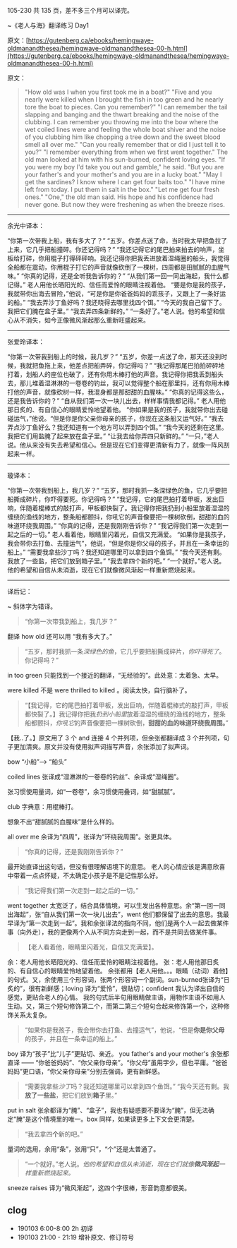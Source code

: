 105-230 共 135 页，差不多三个月可以译完。

~《老人与海》翻译练习  Day1

原文：[https://gutenberg.ca/ebooks/hemingwaye-oldmanandthesea/hemingwaye-oldmanandthesea-00-h.html](https://gutenberg.ca/ebooks/hemingwaye-oldmanandthesea/hemingwaye-oldmanandthesea-00-h.html)

原文：

> "How old was I when you first took me in a boat?"
> "Five and you nearly were killed when I brought the fish in too green and he nearly tore the boat to pieces. Can you remember?"
> "I can remember the tail slapping and banging and the thwart breaking and the noise of the clubbing. I can remember you throwing me into the bow where the wet coiled lines were and feeling the whole boat shiver and the noise of you clubbing him like chopping a tree down and the sweet blood smell all over me."
> "Can you really remember that or did I just tell it to you?"
> "I remember everything from when we first went together."
> The old man looked at him with his sun-burned, confident loving eyes.
> "If you were my boy I'd take you out and gamble," he said. "But you are your father's and your mother's and you are in a lucky boat."
> "May I get the sardines? I know where I can get four baits too."
> "I have mine left from today. I put them in salt in the box."
> "Let me get four fresh ones."
> "One," the old man said. His hope and his confidence had never gone. But now they were freshening as when the breeze rises.

---

余光中译本：

“你第一次带我上船，我有多大了？”
“五岁。你差点送了命，当时我太早把鱼拉了上来，它几乎把船撞碎。你还记得吗？”
“我还记得它的尾巴拍来拍去的响声，坐板给打碎，你用棍子打得砰砰响。我还记得你把我丢进放着湿绳圈的船头，我觉得全船都在震动，你用棍子打它的声音就像砍倒了一棵树，四周都是田腻腻的血腥气味。”
“你真的记得，还是全听我告诉你的？”
“从我们第一回一同出海起，我什么都记得。”
老人用他长晒阳光的、信任而爱怜的眼睛注视着他。
“要是你是我的孩子，我就带你出海去冒险，”他说，“可是你是你爸爸妈妈的乖孩子，又跟上了一条好运的船。”
“我去弄沙丁鱼好吗？我还晓得去哪里找四个饵。”
“今天的我自己留下了。我把它们腌在盒子里。”
“我去弄四条新鲜的。”
“一条好了。”老人说。他的希望和信心从不消失，如今正像微风渐起那么重新旺盛起来。

---

张爱玲译本：

“你第一次带我到船上的时候，我几岁？”
“五岁，你差一点送了命，那天还没到时候，我就把鱼拖上来，他差点把船弄碎，你记得吗？”
“我记得那尾巴拍拍砰砰地打着，划船人的座位也破了，还有你用木棒打他的声音。我记得你把我丢到船头去，那儿堆着湿淋淋的一卷卷的钓丝，我可以觉得整个船在那里抖，还有你用木棒打他的声音，就像砍树一样，我混身都是那甜甜的血腥味。”
“你真的记得这些么，还是我告诉你的？”
“自从我们第一次一块儿出去，样样事情我都记得。”
老人用他那日炙的、有自信心的眼睛爱怜地望着他。
“你如果是我的孩子，我就带你出去碰碰运气，”他说。“但是你是你父亲你母亲的孩子，你现在这条船又运气好。”
“我去弄点沙丁鱼好么？我还知道有一个地方可以弄到四个饵。”
“我今天的还剩在这里。我把它们用盐腌了起来放在盒子里。”
“让我去给你弄四只新鲜的。”
“一只，”老人说。他从来没有失去希望和信心。但是现在它们变得更清新有力了，就像一阵风刮起来一样。

---

璇译本：

“你第一次带我到船上，我几岁？”
“五岁，那时我抓一条深绿色的鱼，它几乎要把船撕成碎片，你吓得要死。你记得吗？”
“我记得，它的尾巴拍打着甲板，发出巨响，伴随着棍棒式的敲打声，甲板都快裂了。我记得你把我扔到小船里放着湿湿的缠绕的渔线的地方，整条船都颤抖，你吼它的声音像要把一棵树砍倒，甜甜的血的味道环绕我周围。”
“你真的记得，还是我刚刚告诉你？”
“我记得我们第一次走到一起之后的一切。”
老人看着他，眼睛里闪着光，自信又充满爱。
“如果你是我孩子，我会带你去打鱼、去撞运气”，他说，“但是你是你父母的孩子，并且在一条幸运的船上。”
“需要我拿些沙丁吗？我还知道哪里可以拿到四个鱼饵。”
“我今天还有剩。我放了一些盐，把它们放到箱子里。”
“我去拿四个新的吧。”
“一个就好。”老人说。他的希望和自信从未消逝，现在它们就像微风渐起一样重新燃烧起来。

---

译后记：

~ 斜体字为错译。

> “你第一次带我到船上，我几岁？”

翻译 how old 还可以用 “我有多大了。”

> “五岁，那时我抓一条*深绿色的鱼*，它几乎要把船撕成碎片，*你吓得死了*。你记得吗？”

in too green 只能找到一个接近的翻译，“无经验的”。此处意：太着急、太早。

were killed 不是 were thrilled to killed 。阅读太快，自行脑补了。

> “【我记得，它的尾巴拍打着甲板，发出巨响，伴随着棍棒式的敲打声，甲板都快裂了。】我记得你把我*扔到小船里*放着湿湿的缠绕的渔线的地方，整条船都颤抖，*你吼它*的声音像要把一棵树砍倒，**甜甜的血的味道环绕我周围。**”

【我..了。】原文用了 3 个 and 连接 4 个并列项，但余张都翻译成 3 个并列项，句子更加清爽。原文并没有使用拟声词描写声音，余张添加了拟声词。

bow “小船”--> “船头”

coiled lines 张译成“湿淋淋的一卷卷的钓丝”、余译成“湿绳圈”。

张习惯使用量词，如“一卷卷”，余习惯使用叠词，如“甜腻腻”。

club 字典意：用棍棒打。

想象不出“甜腻腻的血腥味”是什么样的。

all over me 余译为“四周”，张译为“环绕我周围”。张更具体。

> “你真的记得，还是我刚刚告诉你？”

最开始直译出这句话，但没有很理解语境下的意思。
老人的心情应该是满意欣喜中带着一点点怀疑，不太确定小孩子是不是记性那么好。

> “我记得我们第一次走到一起之后的一切。”

went together 太宽泛了，结合具体情境，可以生发出各种意思。余“第一回一同出海起”，张“自从我们第一次一块儿出去”，went 他们都保留了出去的意思。我最早译为“第一次走到一起”。我和余张译法的指向不同，他们是两个人一起去做某件事（向外走），我的更像两个人从不同方向走到一起，而不是共同去做某件事。

> 【老人看着他，眼睛里闪着光，自信又充满爱】。

余：老人用他长晒阳光的、信任而爱怜的眼睛注视着他。
张：老人用他那日炙的、有自信心的眼睛爱怜地望着他。
余张都用【老人用他。。。眼睛（动词）着他】的句式。又，余使用三个形容词，张两个形容词一个副词。sun-burned张译为“日炙的”，很有新鲜感；loving 译为“爱怜”，很贴切；confident 我认为译出自信的感觉，更贴合老人的心情。
我的句式后半句用眼睛做主语，用物作主语不如用人生动。又，第三个短句修饰第二个，而第二第三个短句合起来修饰第一个，这种修饰关系太复杂。

> “如果你是我孩子，我会带你去打鱼、去撞运气”，他说，“但是**你是你父母**的孩子，并且在一条幸运的船上。”

boy 译为“孩子”比“儿子”更贴切、亲近。
you father's and your mother's 余张都直译 —— “你爸爸妈妈”、“你父亲你母亲”。“你父母”虽用字少，但也平庸。“爸爸妈妈”更口语，“你父亲你母亲”分别去强调，更有新鲜感。

> “需要我拿些*沙丁*吗？我还知道哪里可以拿到四个鱼饵。”
> “我今天还有剩。我**放了一些盐**，把它们放到**箱子**里。”

put in salt 张余都译为“腌”、“盒子”，我也有疑惑要不要译为“腌”，但无法确定“腌”是这个情境里的唯一。box 同样，如果读更多上下文会更清楚。

> “我去拿四**个**新的吧。”

量词的选用，余用“条”，张用“只”，“个”还是太普通了。

> “一个就好。”老人说。*他的希望和自信从未消逝，现在它们就像**微风渐起**一样重新燃烧起来。*

sneeze raises 译为“微风渐起”，这四个字很棒，形音韵意都很美。

## clog

- 190103 6:00-8:00 2h 初译
- 190103 21:00 - 21:19 增补原文、修订符号


